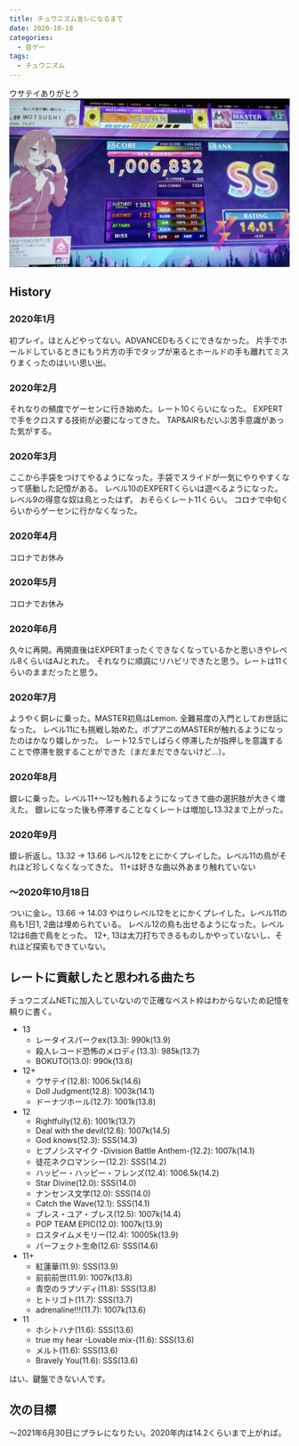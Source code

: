 ```yaml
---
title: チュウニズム金レになるまで
date: 2020-10-18
categories:
  - 音ゲー
tags:
  - チュウニズム
---
```



ウサテイありがとう
![](2020-10-18-20-11-55.png)

## History

### 2020年1月

初プレイ。ほとんどやってない。ADVANCEDもろくにできなかった。
片手でホールドしているときにもう片方の手でタップが来るとホールドの手も離れてミスりまくったのはいい思い出。

### 2020年2月

それなりの頻度でゲーセンに行き始めた。レート10くらいになった。
EXPERTで手をクロスする技術が必要になってきた。
TAP&AIRもだいぶ苦手意識があった気がする。

### 2020年3月

ここから手袋をつけてやるようになった。手袋でスライドが一気にやりやすくなって感動した記憶がある。
レベル10のEXPERTくらいは遊べるようになった。レベル9の得意な奴は鳥とったはず。
おそらくレート11くらい。
コロナで中旬くらいからゲーセンに行かなくなった。

### 2020年4月

コロナでお休み

### 2020年5月

コロナでお休み

### 2020年6月

久々に再開。再開直後はEXPERTまったくできなくなっているかと思いきやレベル8くらいはAJとれた。
それなりに順調にリハビリできたと思う。レートは11くらいのままだったと思う。

### 2020年7月

ようやく銅レに乗った。MASTER初鳥はLemon. 全難易度の入門としてお世話になった。
レベル11にも挑戦し始めた。ポプアニのMASTERが触れるようになったのはかなり嬉しかった。
レート12.5でしばらく停滞したが指押しを意識することで停滞を脱することができた（まだまだできないけど...）。

### 2020年8月

銀レに乗った。レベル11+〜12も触れるようになってきて曲の選択肢が大きく増えた。
銀レになった後も停滞することなくレートは増加し13.32まで上がった。

### 2020年9月

銀レ折返し。13.32 -> 13.66
レベル12をとにかくプレイした。レベル11の鳥がそれほど珍しくなくなってきた。
11+は好きな曲以外あまり触れていない

### 〜2020年10月18日

ついに金レ。13.66 -> 14.03
やはりレベル12をとにかくプレイした。レベル11の鳥も1日1, 2曲は埋められている。
レベル12の鳥も出せるようになった。レベル12は6曲で鳥をとった。
12+, 13は太刀打ちできるものしかやっていないし、それほど探索もできていない。

## レートに貢献したと思われる曲たち

チュウニズムNETに加入していないので正確なベスト枠はわからないため記憶を頼りに書く。

- 13
  - レータイスパークex(13.3): 990k(13.9)
  - 殺人レコード恐怖のメロディ(13.3): 985k(13.7)
  - BOKUTO(13.0): 990k(13.6)
- 12+
  - ウサテイ(12.8): 1006.5k(14.6)
  - Doll Judgment(12.8): 1003k(14.1)
  - ドーナツホール(12.7): 1001k(13.8)
- 12
  - Rightfully(12.6): 1001k(13.7)
  - Deal with the devil(12.6): 1007k(14.5)
  - God knows(12.3): SSS(14.3)
  - ヒプノシスマイク -Division Battle Anthem-(12.2): 1007k(14.1)
  - 徒花ネクロマンシー(12.2): SSS(14.2)
  - ハッピー・ハッピー・フレンズ(12.4): 1006.5k(14.2)
  - Star Divine(12.0): SSS(14.0)
  - ナンセンス文学(12.0): SSS(14.0)
  - Catch the Wave(12.1): SSS(14.1)
  - ブレス・ユア・ブレス(12.5): 1007k(14.4)
  - POP TEAM EPIC(12.0): 1007k(13.9)
  - ロスタイムメモリー(12.4): 10005k(13.9)
  - パーフェクト生命(12.6): SSS(14.6)
- 11+
  - 紅蓮華(11.9): SSS(13.9)
  - 前前前世(11.9): 1007k(13.8)
  - 青空のラプソディ(11.8): SSS(13.8)
  - ヒトリゴト(11.7): SSS(13.7)
  - adrenaline!!!(11.7): 1007k(13.6)
- 11
  - ホシトハナ(11.6): SSS(13.6)
  - true my hear -Lovable mix-(11.6): SSS(13.6)
  - メルト(11.6): SSS(13.6)
  - Bravely You(11.6): SSS(13.6)

はい、鍵盤できない人です。

## 次の目標

〜2021年6月30日にプラレになりたい。2020年内は14.2くらいまで上がれば。
